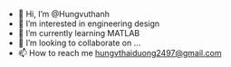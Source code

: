 - 👋 Hi, I’m @Hungvuthanh
- 👀 I’m interested in engineering design
- 🌱 I’m currently learning MATLAB
- 💞️ I’m looking to collaborate on ...
- 📫 How to reach me hungvthaiduong2497@gmail.com

<!---
Hungvuthanh/Hungvuthanh is a ✨ special ✨ repository because its `README.md` (this file) appears on your GitHub profile.
You can click the Preview link to take a look at your changes.
--->
